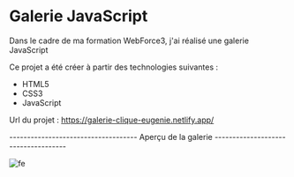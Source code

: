 # Galerie JavaScript

Dans le cadre de ma formation WebForce3, j'ai réalisé une galerie JavaScript


Ce projet a été créer à partir des technologies suivantes :

- HTML5
- CSS3
- JavaScript

Url du projet : https://galerie-clique-eugenie.netlify.app/

------------------------------------ Aperçu de la galerie ------------------------------------

![fe](https://user-images.githubusercontent.com/58372973/141210211-ee090af2-d1c1-46fa-ad0d-b9a48efefd61.png)
